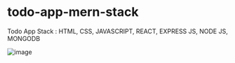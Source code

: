 # todo-app-mern-stack

Todo App 
Stack : HTML, CSS, JAVASCRIPT, REACT, EXPRESS JS, NODE JS, MONGODB

![image](https://github.com/shashikumar242/todo-app-mern-stack/assets/70603986/31e3df44-d820-4850-8677-9d3135441f84)
